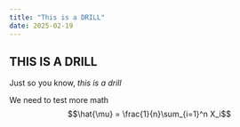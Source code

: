 ```yaml
---
title: "This is a DRILL"
date: 2025-02-19
---
```


## THIS IS A DRILL

Just so you know, *this is a drill*

We need to test more math 
$$\hat{\mu} = \frac{1}{n}\sum_{i=1}^n X_i$$

